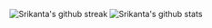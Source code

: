 
![Srikanta's github streak](https://github-readme-streak-stats.herokuapp.com/?user=srikanta30)
![Srikanta's github stats](https://github-readme-stats.vercel.app/api?username=srikanta30)

